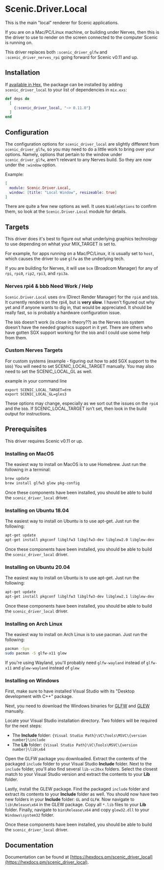 # Scenic.Driver.Local

This is the main "local" renderer for Scenic applications.

If you are on a Mac/PC/Linux machine, or building under Nerves, then this is the driver to use to render on the screen connected to the computer Scenic is running on.

This driver replaces both `:scenic_driver_glfw` and `:scenic_driver_nerves_rpi` going forward for Scenic v0.11 and up.


## Installation

If [available in Hex](https://hex.pm/docs/publish), the package can be installed
by adding `scenic_driver_local` to your list of dependencies in `mix.exs`:

```elixir
def deps do
  [
    {:scenic_driver_local, "~> 0.11.0"}
  ]
end
```

## Configuration

The configuration options for `scenic_driver_local` are slightly different from `scenic_driver_glfw`, so you may need to do a little work to bring over your options. Namely, options that pertain to the window under `scenic_driver_glfw`, aren't relevant to any Nerves build. So they are now under the `:window` option.

Example:

```elixir
[
  module: Scenic.Driver.Local,
  window: [title: "Local Window", resizeable: true]
]
```

There are quite a few new options as well. It uses `NimbleOptions` to confirm them, so look at the `Scenic.Driver.Local` module for details.

## Targets

This driver does it's best to figure out what underlying graphics technology to use depending on whhat your MIX_TARGET is set to.

For example, for apps running on a Mac/PC/Linux, it is usually set to `host`, which causes the driver to use `glfw` as the underlying tech.

If you are building for Nerves, it will use `bcm` (Broadcom Manager) for any of `rpi`, `rpi0`, `rip2`, `rpi3`, and `rpi3a`.

### Nerves rpi4 & bbb Need Work / Help
`Scenic.Driver.Local` uses `drm` (Direct Render Manager) for the `rpi4` and `bbb`. It currently renders on the rpi4, but is __very slow__. I haven't figured out why yet and if anyone wants to dig in, that would be appreciated. It should be really fast, so is probably a hardware configuration issue.

The `bbb` doesn't work (is close in theory??) as the Nerves `bbb` system doesn't have the needed graphics support in it yet. There are others who have gotten SGX support working for the `bbb` and I could use some help from them.

### Custom Nerves Targets
For custom systems (example - figuring out how to add SGX support to the `bbb`) You will need to set SCENIC_LOCAL_TARGET manually. You may also need to set the SCENIC_LOCAL_GL as well.

example in your command line

```
export SCENIC_LOCAL_TARGET=drm
export SCENIC_LOCAL_GL=gles3
```

These options may change, especially as we sort out the issues on the `rpi4` and the `bbb`. If SCENIC_LOCAL_TARGET isn't set, then look in the build output for instructions.


## Prerequisites

This driver requires Scenic v0.11 or up.

### Installing on MacOS

The easiest way to install on MacOS is to use Homebrew. Just run the following in a terminal:

```bash
brew update
brew install glfw3 glew pkg-config
```


Once these components have been installed, you should be able to build the `scenic_driver_local` driver.

### Installing on Ubuntu 18.04

The easiest way to install on Ubuntu is to use apt-get. Just run the following:

```bash
apt-get update
apt-get install pkgconf libglfw3 libglfw3-dev libglew2.0 libglew-dev
```

Once these components have been installed, you should be able to build the `scenic_driver_local` driver.

### Installing on Ubuntu 20.04

The easiest way to install on Ubuntu is to use apt-get. Just run the following:

```bash
apt-get update
apt-get install pkgconf libglfw3 libglfw3-dev libglew2.1 libglew-dev
```

Once these components have been installed, you should be able to build the `scenic_driver_local` driver.

### Installing on Arch Linux

The easiest way to install on Arch Linux is to use pacman. Just run the following:


```bash
pacman -Syu
sudo pacman -S glfw-x11 glew
```

If you're using Wayland, you'll probably need `glfw-wayland` instead of `glfw-x11` and `glew-wayland` instead of `glew`

### Installing on Windows

First, make sure to have installed Visual Studio with its "Desktop development with C++" package.

Next, you need to download the Windows binaries for [GLFW](https://www.glfw.org/download.html) and [GLEW](http://glew.sourceforge.net/index.html) manually.

Locate your Visual Studio installation directory. Two folders will be required for the next steps:

* The **Include** folder: `{Visual Studio Path}\VC\Tools\MSVC\{version number}\include`
* The **Lib** folder: `{Visual Studio Path}\VC\Tools\MSVC\{version number}\lib\x64`

Open the GLFW package you downloaded. Extract the contents of the packaged `include` folder to your Visual Studio **Include** folder. Next to the `include` folder, you'll also find several `lib-vc20xx` folders. Select the closest match to your Visual Studio version and extract the contents to your **Lib** folder.

Lastly, install the GLEW package. Find the packaged `include` folder and extract its contents to your **Include** folder as well. You should now have two new folders in your **Include** folder: `GL` and `GLFW`. Now navigate to `lib\Release\x64` in the GLEW package. Copy all `*.lib` files to your **Lib** folder. Finally, navigate to `bin\Release\x64` and copy `glew32.dll` to your `Windows\system32` folder.

Once these components have been installed, you should be able to build the `scenic_driver_local` driver.


## Documentation

Documentation can be found at [https://hexdocs.pm/scenic_driver_local](https://hexdocs.pm/scenic_driver_local).

